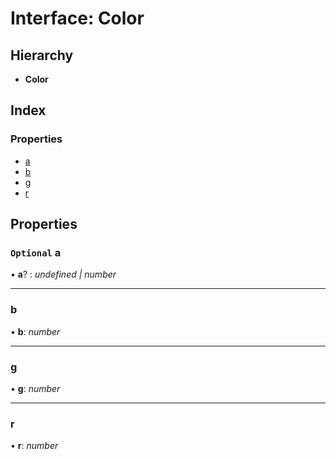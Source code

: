 # Interface: Color

## Hierarchy

* **Color**

## Index

### Properties

* [a](color.md#optional-a)
* [b](color.md#b)
* [g](color.md#g)
* [r](color.md#r)

## Properties

### `Optional` a

• **a**? : *undefined | number*

___

###  b

• **b**: *number*

___

###  g

• **g**: *number*

___

###  r

• **r**: *number*
